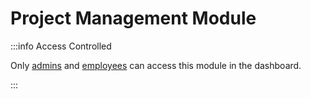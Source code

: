 # Project Management Module

:::info Access Controlled

Only [admins](../../types.md#admin) and [employees](../../types.md#employees) can access this module in the dashboard.

:::